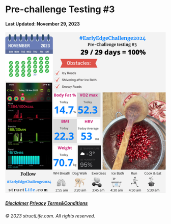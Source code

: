 # Pre-challenge Testing #3

#### Last Updated: November 29, 2023

![Daily report for November 28, 2023 from structLife.com for a 2024 daily morning routine pre-challenge testing 3 - EarlyEdgeChallenge2024. ](../images/products/challenge-2023-11-29-pre-challenge-testing-3-EarlyEdgeChallenge2024.png)


##### [Disclaimer](/#/about-disclaimer)  [Privacy](/#/about-privacy-policy)  [Terms&Conditions](/#/about-terms-conditions)

###### © 2023 structLife.com. All rights reserved.